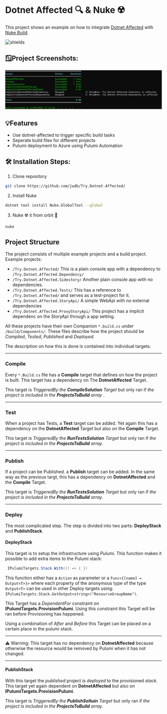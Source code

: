 # Dotnet Affected 🔍 &amp; Nuke ☢️


This project shows an example on how to integrate [Dotnet Affected](https://github.com/leonardochaia/dotnet-affected) with [Nuke Build](https://nuke.build/).

<img src="https://img.shields.io/github/actions/workflow/status/jwdb/Try.Dotnet.Affected/continuous.yml" alt="shields">

🪟Project Screenshots:
--
<img src="https://raw.githubusercontent.com/jwdb/Try.Dotnet.Affected/main/screenshots/BuildTargets.png" alt="project-screenshot" />

💡Features
--

*   Use dotnet-affected to trigger specific build tasks
*   Seperate build files for different projects
*   Pulumi deployment to Azure using Pulumi Automation

🛠️ Installation Steps:
--
1. Clone repository
```bash
git clone https://github.com/jwdb/Try.Dotnet.Affected/
```
2. Install Nuke
```bash
dotnet tool install Nuke.GlobalTool --global
```
3. Nuke ☢️ it from orbit 🚀

```bash
nuke
```

Project Structure
--
The project consists of multiple example projects and a build project.
Example projects:

* `/Try.Dotnet.Affected/` This is a plain console app with a dependency to `/Try.Dotnet.Affected.Dependency/`
* `/Try.Dotnet.Affected.Sidestory/` Another plain console app with no dependencies.
* `/Try.Dotnet.Affected.Tests/` This has a reference to `/Try.Dotnet.Affected/` and serves as a test-project for it.
* `/Try.Dotnet.Affected.StoryApi/` A simple WebApi with no external dependencies
* `/Try.Dotnet.Affected.ProxyStoryApi/` This project has a implicit dependenc on the StoryApi through a app setting.

All these projects have their own Companion `*.build.cs` under `/build/Components/`. These files describe how the project should be *Compiled*, *Tested*, *Published* and *Deployed*.

The description on how this is done is contained into individual targets.

---
### Compile
Every `*.Build.cs` file has a **Compile** target that defines on how the project is built. This target has a dependency on The **DotnetAffected** Target.

This target is *TriggeredBy the **CompileSolution** Target* but only ran if *the project is included in the **ProjectsToBuild** array* .

---
### Test
When a project has Tests, a **Test** target can be added. Yet again this has a dependency on the **DotnetAffected** Target but also on the **Compile** Target.

This target is *TriggeredBy the **RunTestsSolution** Target* but only ran if *the project is included in the **ProjectsToBuild** array*.

---
### Publish
If a project can be Published. a **Publish** target can be added. In the same way as the previous targt, this has a dependency on **DotnetAffected** and the **Compile** Target.

This target is *TriggeredBy the **RunTestsSolution** Target* but only ran if *the project is included in the **ProjectsToBuild** array*.

---

### Deploy
The most complicated step. The step is divided into two parts: **DeployStack** and **PublishStack**. 

#### **DeployStack**
This target is to setup the infrastructure using *Pulumi*.
This function makes it possible to add extra items to the Pulumi stack:
```csharp
 IPulumiTargets.Stack.With(() => { })
 ```
 This function either has a `Action` as parameter or a `Func<{[name] = Output<T>}>` where each property of the anonymous type of the type `Output<T>` can be used in other Deploy targets using: `IPulumiTargets.Stack.GetOutput<string>("ResourceGroupName")`.

This Target has a *DependentFor* constraint on **IPulumiTargets.ProvisionPulumi**. Using this constraint this Target will be ran before Provisioning has happened.

Using a combination of *After* and *Before* this Target can be placed on a certain place in the pulumi stack.

---
⚠️ Warning: This target has no dependency on **DotnetAffected** because otherwise the resource would be removed by Pulumi when it has not changed.

---
#### **PublishStack**
With this target the *published* project is *deployed* to the provisioned *stack*.
This target yet again dependent on **DotnetAffected** but also on **IPulumiTargets.ProvisionPulumi**.

This target is *TriggeredBy the **PublishSoltuin** Target* but only ran if *the project is included in the **ProjectsToBuild** array*.